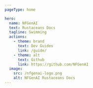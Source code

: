 ```yaml
---
pageType: home

hero:
  name: NFGenAI
  text: Rustaceans Docs
  tagline: Swimming
  actions:
    - theme: brand
      text: Dev Guides
      link: /guide/
    - theme: alt
      text: Github
      link: https://github.com/NFGenAI
  image:
    src: /nfgenai-logo.png
    alt: NFGenAI Rustaceans Docs
---
```

